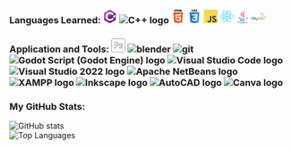 <h3 align="left">Languages Learned:
  <!-- C# -->
    <img src="https://raw.githubusercontent.com/devicons/devicon/master/icons/csharp/csharp-original.svg" alt="csharp" width="25" height="25"/>
  <!-- C++ -->
    <img src="https://cdn.simpleicons.org/cplusplus" alt="C++ logo" width="25" height="25">
  <!-- HTML 5 -->
    <img src="https://raw.githubusercontent.com/devicons/devicon/master/icons/html5/html5-original-wordmark.svg" alt="html5" width="25" height="25"/>
  <!-- CSS 3 -->
    <img src="https://raw.githubusercontent.com/devicons/devicon/master/icons/css3/css3-original-wordmark.svg" alt="css3" width="25" height="25"/> 
  <!-- JavaScript -->
    <img src="https://raw.githubusercontent.com/devicons/devicon/master/icons/javascript/javascript-original.svg" alt="javascript" width="25" height="25"/>
  <!-- React -->
    <img src="https://raw.githubusercontent.com/devicons/devicon/master/icons/react/react-original.svg" alt="react" width="25" height="25"/>
  <!-- Java -->
    <img src="https://raw.githubusercontent.com/devicons/devicon/master/icons/java/java-original.svg" alt="java" width="25" height="25"/>
  <!-- MySQL -->
    <img src="https://raw.githubusercontent.com/devicons/devicon/master/icons/mysql/mysql-original-wordmark.svg" alt="mysql" width="25" height="25"/>
</h3>

<h3 align="left">Application and Tools:
  <!-- Adobe Photoshop -->
  <img src="https://raw.githubusercontent.com/devicons/devicon/master/icons/photoshop/photoshop-line.svg" alt="photoshop" width="25" height="25"/>
  <!-- Blender -->
    <img src="https://download.blender.org/branding/community/blender_community_badge_white.svg" alt="blender" width="25" height="25"/>
  <!-- Git -->
    <img src="https://www.vectorlogo.zone/logos/git-scm/git-scm-icon.svg" alt="git" width="25" height="25"/> 
  <!-- Godot Engine -->
    <img src="https://cdn.simpleicons.org/godotengine" alt="Godot Script (Godot Engine) logo" width="25" height="25"/>
  <!-- Visual Studio Code (VS Code) -->
    <img src="https://upload.wikimedia.org/wikipedia/commons/9/9a/Visual_Studio_Code_1.35_icon.svg" alt="Visual Studio Code logo" width="25" height="25"/>
  <!-- Visual Studio (Community/IDE) -->
  <img src="https://upload.wikimedia.org/wikipedia/commons/2/2c/Visual_Studio_Icon_2022.svg" alt="Visual Studio 2022 logo" width="25" height="25"/>
  <!-- Apache NetBeans -->
    <img src="https://cdn.simpleicons.org/apachenetbeanside" alt="Apache NetBeans logo" width="25" height="25"/>
  <!-- XAMPP -->
    <img src="https://cdn.simpleicons.org/xampp" alt="XAMPP logo" width="25" height="25"/>
  <!-- InkScape -->
    <img src="https://cdn.simpleicons.org/inkscape" alt="Inkscape logo" width="25" height="25"/>
  <!-- AutoCAD -->
    <img src="https://cdn.simpleicons.org/autocad" alt="AutoCAD logo" width="25" height="25"/>
  <!-- Canva -->
    <img src="https://cdn.simpleicons.org/canva" alt="Canva logo" width="25" height="25"/>
</h3>

<h3 align="left">My GitHub Stats:</h3>
<p align="left">
  <img src="https://github-readme-stats.vercel.app/api?username=CodeSaysWhat&show_icons=true&theme=tokyonight" alt="GitHub stats" />
  <br/>
  <img src="https://github-readme-stats.vercel.app/api/top-langs/?username=CodeSaysWhat&layout=compact&theme=tokyonight" alt="Top Languages" />
</p>
